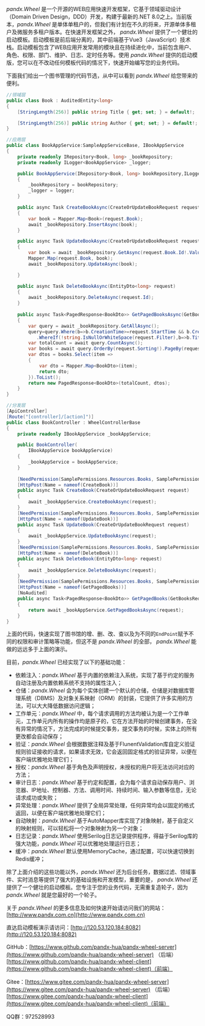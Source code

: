 *pandx.Wheel* 是一个开源的WEB应用快速开发框架，它基于领域驱动设计（Domain Driven Design，DDD）开发，构建于最新的.NET
8.0之上。当前版本，*pandx.Wheel* 是单体单租户的，但我们有计划在不久的将来，开源单体多租户及微服务多租户版本。在快速开发框架之外，
*pandx.Wheel*
提供了一个健壮的启动模板。启动模板是前后端分离的，其中前端基于Vue3（JavaScript）技术栈。启动模板包含了WEB应用开发常用的模块且在持续进化中，当前包含用户、角色、权限、部门、维护、日志、定时任务等。使用
*pandx.Wheel* 提供的启动模版，您可以在不改动任何模板代码的情况下，快速开始编写您的业务代码。

下面我们给出一个图书管理的代码节选，从中可以看到 *pandx.Wheel* 给您带来的便利。

```c#
//领域层
public class Book : AuditedEntity<long>
{
    [StringLength(256)] public string Title { get; set; } = default!;

    [StringLength(256)] public string Author { get; set; } = default!;
}
```

```c#
//应用层
public class BookAppService:SampleAppServiceBase, IBookAppService
{
    private readonly IRepository<Book, long> _bookRepository;
    private readonly ILogger<BookAppService> _logger;

    public BookAppService(IRepository<Book, long> bookRepository,ILogger<BookAppService> logger)
    {
        _bookRepository = bookRepository;
        _logger = logger;
    }

    public async Task CreateBookAsync(CreateOrUpdateBookRequest request)
    {
        var book = Mapper.Map<Book>(request.Book);
        await _bookRepository.InsertAsync(book);
    }

    public async Task UpdateBookAsync(CreateOrUpdateBookRequest request)
    {
        var book = await _bookRepository.GetAsync(request.Book.Id!.Value);
        Mapper.Map(request.Book, book);
        await _bookRepository.UpdateAsync(book);

    }

    public async Task DeleteBookAsync(EntityDto<long> request)
    {
        await _bookRepository.DeleteAsync(request.Id);
    }
    
    public async Task<PagedResponse<BookDto>> GetPagedBooksAsync(GetBooksRequest request)
    {
        var query = await _bookRepository.GetAllAsync();
        query=query.Where(b=>b.CreationTime>=request.StartTime && b.CreationTime<=request.EndTime)
           .WhereIf(!string.IsNullOrWhiteSpace(request.Filter),b=>b.Title.Contains(request.Filter!)||b.Author.Contains(request.Filter!));
        var totalCount = await query.CountAsync();
        var books = await query.OrderBy(request.Sorting!).PageBy(request).ToListAsync();
        var dtos = books.Select(item =>
        {
            var dto = Mapper.Map<BookDto>(item);
            return dto;
        }).ToList();
        return new PagedResponse<BookDto>(totalCount, dtos);
    }
}
```

```c#
//分发层
[ApiController]
[Route("[controller]/[action]")]
public class BookController : WheelControllerBase
{
    private readonly IBookAppService _bookAppService;

    public BookController(
        IBookAppService bookAppService)
    {
        _bookAppService = bookAppService;
    }
    
    [NeedPermission(SamplePermissions.Resources.Books, SamplePermissions.Actions.Create)]
    [HttpPost(Name = nameof(CreateBook))]
    public async Task CreateBook(CreateOrUpdateBookRequest request)
    {
        await _bookAppService.CreateBookAsync(request);
    }
    [NeedPermission(SamplePermissions.Resources.Books, SamplePermissions.Actions.Update)]
    [HttpPost(Name = nameof(UpdateBook))]
    public async Task UpdateBook(CreateOrUpdateBookRequest request)
    {
        await _bookAppService.UpdateBookAsync(request);
    }
    [NeedPermission(SamplePermissions.Resources.Books, SamplePermissions.Actions.Delete)]
    [HttpPost(Name = nameof(DeleteBook))]
    public async Task DeleteBook(EntityDto<long> request)
    {
        await _bookAppService.DeleteBookAsync(request);
    }
    [NeedPermission(SamplePermissions.Resources.Books, SamplePermissions.Actions.Browse)]
    [HttpPost(Name = nameof(GetPagedBooks))]
    [NoAudited]
    public async Task<PagedResponse<BookDto>> GetPagedBooks(GetBooksRequest request)
    {
        return await _bookAppService.GetPagedBooksAsync(request);
    }
}
```

上面的代码，快速实现了图书馆的增、删、改、查以及为不同的`EndPoint`赋予不同的权限和审计策略等功能，但这不是 *pandx.Wheel* 的全部，
*pandx.Wheel* 能做的远远多于上面的演示。

目前，*pandx.Wheel* 已经实现了以下的基础功能：

* 依赖注入：*pandx.Wheel* 基于内置的依赖注入系统，实现了基于约定的服务自动注册及内置依赖系统不支持的属性注入；
* 仓储：*pandx.Wheel* 会为每个实体创建一个默认的仓储，仓储是对数据库管理系统（DBMS）及对象关系映射（ORM）的封装，它提供了许多实用的方法，可以大大降低数据访问逻辑；
* 工作单元：*pandx.Wheel*
  中，每个请求调用的方法均被认为是一个工作单元，工作单元内所有的操作均是原子的，它在方法开始的时候创建事务，在没有异常的情况下，方法完成的时候提交事务，提交事务的时候，实体上的所有更改都会自动保存；
* 验证：*pandx.Wheel* 会根据数据注释及基于FlunentValidation库自定义验证规则验证接收的请求，如果请求无效，它会返回固定格式的验证异常，以便在客户端优雅地处理它们；
* 授权：*pandx.Wheel* 基于角色及声明授权，未授权的用户将无法访问对应的方法；
* 审计日志：*pandx.Wheel* 基于约定和配置，会为每个请求自动保存用户、浏览器、IP地址、控制器、方法、调用时间、持续时间、输入参数等信息，无论请求成功或失败；
* 异常处理：*pandx.Wheel* 提供了全局异常处理，任何异常均会以固定的格式返回，以便在客户端优雅地处理它们；
* 自动映射：*pandx.Wheel* 基于AutoMapper库实现了对象映射，基于自定义的映射规则，可以轻松将一个对象映射为另一个对象；
* 日志记录：*pandx.Wheel* 使用Serilog日志记录提供程序，得益于Serilog库的强大功能，*pandx.Wheel* 可以优雅地处理运行日志；
* 缓冲：*pandx.Wheel* 默认使用MemoryCache，通过配置，可以快速切换到Redis缓冲；

除了上面介绍的这些功能以外，*pandx.Wheel* 还为后台任务，数据过滤、领域事件、实时消息等提供了强大的基础设施和开发模型，重要的是，
*pandx.Wheel* 还提供了一个健壮的启动模板。您专注于您的业务代码，无需重复造轮子，因为 *pandx.Wheel* 就是您最好的一个轮子。

关于 *pandx.Wheel* 的更多信息及如何快速开始请访问我们的网站：[http://www.pandx.com.cn](http://www.pandx.com.cn)

直达启动模板演示请访问：[http://120.53.120.184:8082](http://120.53.120.184:8082)

GitHub：[https://www.github.com/pandx-hua/pandx-wheel-server](https://www.github.com/pandx-hua/pandx-wheel-server)
（后端） [https://www.github.com/pandx-hua/pandx-wheel-client](https://www.github.com/pandx-hua/pandx-wheel-client)（前端）

Gitee：[https://www.gitee.com/pandx-hua/pandx-wheel-server](https://www.gitee.com/pandx-hua/pandx-wheel-server)
（后端）[https://www.gitee.com/pandx-hua/pandx-wheel-client](https://www.gitee.com/pandx-hua/pandx-wheel-client)（前端）

QQ群：972528993